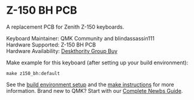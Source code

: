 Z-150 BH PCB
===

A replacement PCB for Zenith Z-150 keyboards.

Keyboard Maintainer: QMK Community and blindassassin111  
Hardware Supported: Z-150 BH PCB  
Hardware Availability: [Deskthority Group Buy](https://deskthority.net/group-buys-f50/programmable-vintage-board-pcbs-omnikey-at101-and-z-150-t19325.html)

Make example for this keyboard (after setting up your build environment):

    make z150_bh:default

See the [build environment setup](https://docs.qmk.fm/#/getting_started_build_tools) and the [make instructions](https://docs.qmk.fm/#/getting_started_make_guide) for more information. Brand new to QMK? Start with our [Complete Newbs Guide](https://docs.qmk.fm/#/newbs).
